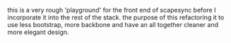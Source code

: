 this is a very rough 'playground' for the front end of scapesync before I incorporate it into the rest of the stack. the purpose of this refactoring it to use less bootstrap, more backbone and have an all together cleaner and more elegant design.
